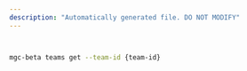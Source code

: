```yaml
---
description: "Automatically generated file. DO NOT MODIFY"
---
```


```bash


mgc-beta teams get --team-id {team-id}

```